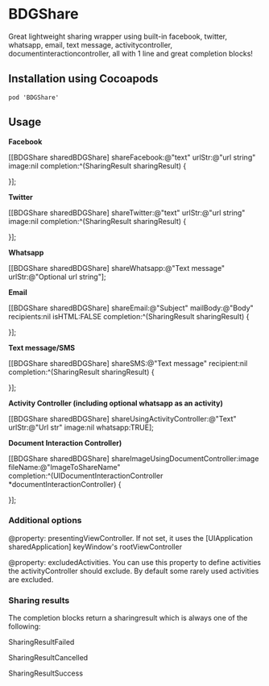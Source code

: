 BDGShare
========

Great lightweight sharing wrapper using built-in facebook, twitter, whatsapp, email, text message, activitycontroller, documentinteractioncontroller, all with 1 line and great completion blocks!

## Installation using Cocoapods
```
pod 'BDGShare'
```

## Usage

**Facebook**

[[BDGShare sharedBDGShare] shareFacebook:@"text" urlStr:@"url string" image:nil completion:^(SharingResult sharingResult) {
        
}];

**Twitter**

[[BDGShare sharedBDGShare] shareTwitter:@"text" urlStr:@"url string" image:nil completion:^(SharingResult sharingResult) {
        
}];

**Whatsapp**

[[BDGShare sharedBDGShare] shareWhatsapp:@"Text message" urlStr:@"Optional url string"];

**Email**

[[BDGShare sharedBDGShare] shareEmail:@"Subject" mailBody:@"Body" recipients:nil isHTML:FALSE completion:^(SharingResult sharingResult) {
        
}];

**Text message/SMS**

[[BDGShare sharedBDGShare] shareSMS:@"Text message" recipient:nil completion:^(SharingResult sharingResult) {
        
}];

**Activity Controller (including optional whatsapp as an activity)**

[[BDGShare sharedBDGShare] shareUsingActivityController:@"Text" urlStr:@"Url str" image:nil whatsapp:TRUE];

**Document Interaction Controller)**

[[BDGShare sharedBDGShare] shareImageUsingDocumentController:image fileName:@"ImageToShareName" completion:^(UIDocumentInteractionController *documentInteractionController) {
        
}];

### Additional options

@property: presentingViewController. If not set, it uses the [UIApplication sharedApplication] keyWindow's rootViewController

@property: excludedActivities. You can use this property to define activities the activityController should exclude. By default some rarely used activities are excluded.


### Sharing results

The completion blocks return a sharingresult which is always one of the following:

SharingResultFailed

SharingResultCancelled

SharingResultSuccess